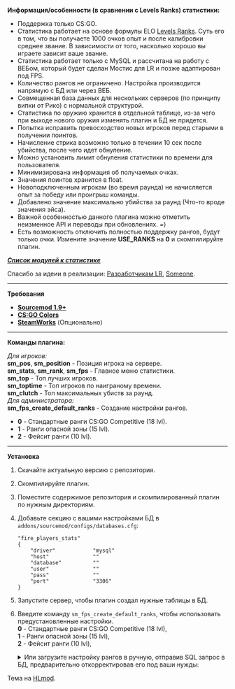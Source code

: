 **Информация/особенности (в сравнении с Levels Ranks) статистики:**

 - Поддержка только CS:GO.
 - Статистика работает на основе формулы ELO [Levels Ranks](https://github.com/levelsranks/levels-ranks-core). Суть его в том, что вы получаете 1000 очков опыт и после калибровки среднее звание. В зависимости от того, насколько хорошо вы играете зависит ваше звание.
 - Статистика работает только с MySQL и рассчитана на работу с ВЕБом, который будет сделан Мостис для LR и позже адаптирован под FPS.
 - Количество рангов не ограничено. Настройка производится напрямую с БД или через ВЕБ.
 - Совмещенная база данных для нескольких серверов (по принципу випки от Рико) с нормальной структурой.
 - Статистика по оружию хранится в отдельной таблице, из-за чего при выходе нового оружия изменять плагин и БД не придется.
 - Попытка исправить превосходство новых игроков перед старыми в получении поинтов.
 - Начисление стрика возможно только в течении 10 сек после убийства, после чего идет обнуление.
 - Можно установить лимит обнуления статистики по времени для пользователя.
 - Минимизирована информация об получаемых очках.
 - Значения поинтов хранится в float.
 - Новоподключенным игрокам (во время раунда) не начисляется опыт за победу или проигрыш команды.
 - Добавлено значение максимально убийства за раунд (Что-то вроде значения эйса).
 - Важной особенностью данного плагина можно отметить неизменное API и переводы при обновлениях. =)
 - Есть возможность отключить полностью поддержку рангов, будут только очки. Измените значение **USE_RANKS** на **0** и скомпилируйте плагин.

 [**_Список модулей к статистике_**](https://gitlab.com/OkyHp/fire-players-stats/tree/master/FPS_Modules)

 Спасибо за идеии в реализации: [Разработчикам LR](https://github.com/orgs/levelsranks/people), [Someone](https://hlmod.ru/members/someone.73313/).

---

**Требования**

  - [**Sourcemod 1.9+**](https://www.sourcemod.net/downloads.php?branch=stable)
  - [**CS:GO Colors**](https://hlmod.ru/resources/inc-cs-go-colors.1009/)
  - [**SteamWorks**](http://users.alliedmods.net/~kyles/builds/SteamWorks/) (Опционально)

---

**Команды плагина:**

_Для игроков:_\
**sm_pos**, **sm_position** - Позиция игрока на сервере. \
**sm_stats**, **sm_rank**, **sm_fps** - Главное меню статистики. \
**sm_top** - Топ лучших игроков. \
**sm_toptime** - Топ игроков по наиграному времени. \
**sm_clutch** - Топ максимальных убиств за раунд.\
_Для администратора:_\
**sm_fps_create_default_ranks** - Создание настройки рангов.
- **0** - Стандартные ранги CS:GO Competitive (18 lvl). 
- **1** - Ранги опасной зоны (15 lvl). 
- **2** - Фейсит ранги (10 lvl).

---

**Установка**

 1. Скачайте актуальную версию с репозитория.
 2. Скомпилируйте плагин.
 3. Поместите содержимое репозитория и скомпилированный плагин по нужным директориям.
 4. Добавьте секцию с вашими настройками БД в `addons/sourcemod/configs/databases.cfg`:
	```
	"fire_players_stats"
	{
		"driver"			"mysql"
		"host"				""
		"database"			""
		"user"				""
		"pass"				""
		"port"				"3306"
	}
	```
 5. Запустите сервер, чтобы плагин создал нужные таблицы в БД.
 6. Введите команду `sm_fps_create_default_ranks`, чтобы использовать предустановленные настройки.\
 		**0** - Стандартные ранги CS:GO Competitive (18 lvl),\
 		**1** - Ранги опасной зоны (15 lvl),\
 		**2** - Фейсит ранги (10 lvl),
 	<details><summary>Или загрузите настройку рангов в ручную, отправив SQL запрос в БД, предварительно откорректировав его под ваши нужды:</summary>

	```sql
	INSERT INTO `fps_ranks` (`rank_id`, `rank_name`, `points`) 
	VALUES 
		('1', 'Silver I',				'0'),
		('1', 'Silver II',				'700'), 
		('1', 'Silver III',				'800'), 
		('1', 'Silver IV',				'850'), 
		('1', 'Silver Elite',				'900'), 
		('1', 'Silver Elite Master',			'925'), 
		('1', 'Gold Nova I',				'950'), 
		('1', 'Gold Nova II',				'975'), 
		('1', 'Gold Nova III',				'1000'), 
		('1', 'Gold Nova Master',			'1100'), 
		('1', 'Master Guardian I',			'1250'), 
		('1', 'Master Guardian II',			'1400'), 
		('1', 'Master Guardian Elite',			'1600'), 
		('1', 'Distinguished Master Guardian',		'1800'), 
		('1', 'Legendary Eagle',			'2100'), 
		('1', 'Legendary Eagle Master',			'2400'), 
		('1', 'Supreme Master First Class',		'3000'), 
		('1', 'The Global Elite',			'4000');
	```

	</details>

Тема на [HLmod](https://hlmod.ru/resources/fire-players-stats.1232/).